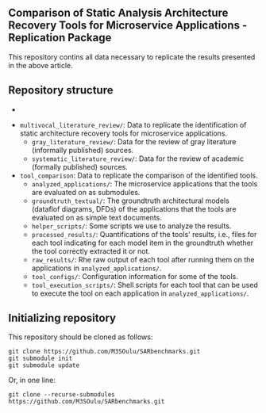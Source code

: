 ## Comparison of Static Analysis Architecture Recovery Tools for Microservice Applications - Replication Package

This repository contins all data necessary to replicate the results presented in the above article.

## Repository structure



- ``````

- ```multivocal_literature_review/```: Data to replicate the identification of static architecture recovery tools for microservice applications.
    - ```gray_literature_review/```: Data for the review of gray literature (informally published) sources.
    - ```systematic_literature_review/```: Data for the review of academic (formally published) sources.
- ```tool_comparison```: Data to replicate the comparison of the identified tools.
    - ```analyzed_applications/```: The microservice applications that the tools are evaluated on as submodules.
    - ```groundtruth_textual/```: The groundtruth architectural models (dataflof diagrams, DFDs) of the applications that the tools are evaluated on as simple text documents.
    - ```helper_scripts/```: Some scripts we use to analyze the results.
    - ```processed_results/```: Quantifications of the tools' results, i.e., files for each tool indicating for each model item in the groundtruth whether the tool correctly extracted it or not.
    - ```raw_results/```: Rhe raw output of each tool after running them on the applications in ```analyzed_applications/```.
    - ```tool_configs/```: Configuration information for some of the tools.
    - ```tool_execution_scripts/```: Shell scripts for each tool that can be used to execute the tool on each application in ```analyzed_applications/```.

## Initializing repository

This repository should be cloned as follows:

```shell
git clone https://github.com/M3SOulu/SARbenchmarks.git
git submodule init
git submodule update
```

Or, in one line:

```shell
git clone --recurse-submodules https://github.com/M3SOulu/SARbenchmarks.git
```
